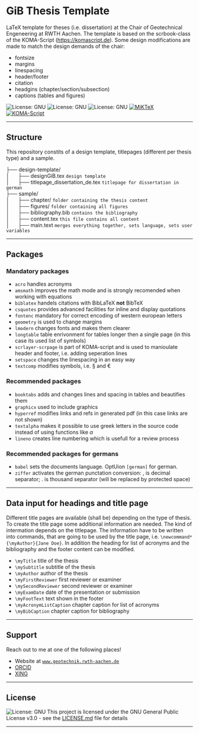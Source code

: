 # GiB Thesis Template
LaTeX template for theses (i.e. dissertation) at the Chair of Geotechnical Engeneering at RWTH Aachen.
The template is based on the scrbook-class of the KOMA-Script (<https://komascript.de>). Some design modifications are made to match the design demands of the chair:
* fontsize
* margins
* linespacing
* header/footer
* citation
* headgins (chapter/section/subsection)
* captions (tables and figures)

![License: GNU](https://img.shields.io/github/license/froido/gib-latex-template?style=flat-square)
![License: GNU](https://img.shields.io/github/release-date/froido/gib-latex-template?style=flat-square)
![License: GNU](https://img.shields.io/github/v/release/froido/gib-latex-template?style=flat-square)
[![MiKTeX](https://img.shields.io/static/v1?label=LaTeX&message=MiKTeX&color=5269A9&style=flat-square&logo=latex)](https://miktex.org/)
[![KOMA-Script](https://img.shields.io/static/v1?label=LaTeX&message=KOMA-Script&color=5269A9&style=flat-square&logo=latex)](https://komascript.de/)

---

## Structure
This repository constits of a design template, titlepages (different per thesis type) and a sample.

├── design-template/  
│&nbsp;&nbsp;&nbsp;&nbsp;&nbsp;&nbsp;├── designGiB.tex `design template`  
│&nbsp;&nbsp;&nbsp;&nbsp;&nbsp;&nbsp;├── titlepage_dissertation_de.tex `titlepage for dissertation in german`  
├── sample/  
│&nbsp;&nbsp;&nbsp;&nbsp;&nbsp;&nbsp;├── chapter/ `folder containing the thesis content`  
│&nbsp;&nbsp;&nbsp;&nbsp;&nbsp;&nbsp;├── figures/ `folder containing all figures`  
│&nbsp;&nbsp;&nbsp;&nbsp;&nbsp;&nbsp;├── bibliography.bib `contains the bibliography`  
│&nbsp;&nbsp;&nbsp;&nbsp;&nbsp;&nbsp;├── content.tex `this file contains all content`  
│&nbsp;&nbsp;&nbsp;&nbsp;&nbsp;&nbsp;├── main.text `merges everything together, sets language, sets user variables`

---

## Packages
### Mandatory packages
* `acro` handles acronyms
* `amsmath` improves the math mode and is strongly recomended when working with equations
* `biblatex` handels citations with BibLaTeX __not__ BibTeX
* `csquotes` provides advanced facilities for inline and display quotations
* `fontenc` mandatory for correct encoding of western european letters
* `geometry` is used to change margins
* `lmodern` changes fonts and makes them clearer
* `longtable` table enrivonment for tables longer then a single page (in this case its used list of symbols)
* `scrlayer-scrpage` is part of KOMA-script and is used to manioulate header and footer, i.e. adding seperation lines
* `setspace` changes the linespacing in an easy way
* `textcomp` modifies symbols, i.e. § and €

### Recommended packages
* `booktabs` adds and changes lines and spacing in tables and beautifies them
* `graphicx` used to include graphics
* `hyperref` modifies links and refs in generated pdf (in this case links are not shown)
* `textalpha` makes it possible to use greek letters in the source code instead of using functions like $\alpha$
* `lineno` creates line numbering which is usefull for a review process


### Recommended packages for germans
* `babel` sets the documents language. OptUion `[german]` for german.
* `ziffer` activates the german punctation conversion: , is decimal separator; . is thousand separator (will be replaced by protected space)

---

## Data input for headings and title page
Different title pages are available (shall be) depending on the type of thesis. To create the title page some additional information are needed. The kind of intermation depends on the titlepage. The information have to be written into commands, that are going to be used by the title page, i.e. `\newcommand*{\myAuthor}{Jane Doe}`. In addition the heading for list of acronyms and the bibliography and the footer content can be modified.

* `\myTitle` title of the thesis
* `\mySubtitle` subtitle of the thesis
* `\myAuthor` author of the thesis
* `\myFirstReviewer` first reviewer or examiner
* `\mySecondReviewer` second reviewer or examiner
* `\myExamDate` date of the presentation or submission
* `\myFootText` text shown in the footer
* `\myAcronymListCaption` chapter caption for list of acronyms
* `\myBibCaption` chapter caption for bibliography

---

## Support

Reach out to me at one of the following places!

- Website at <a href="http://www.geotechnik.rwth-aachen.de/index.php?section=Biebricher_en" target="_blank">`www.geotechnik.rwth-aachen.de`</a>
- <a href="https://orcid.org/0000-0001-9018-3485" target="_blank">ORCID</a>
- <a href="https://www.xing.com/profile/SvenF_Biebricher" target="_blank">XING</a>

---

## License

![License: GNU](https://img.shields.io/github/license/froido/gib-latex-template?style=flat-square)
This project is licensed under the GNU General Public License v3.0 - see the [LICENSE.md](LICENSE.md) file for details

---
